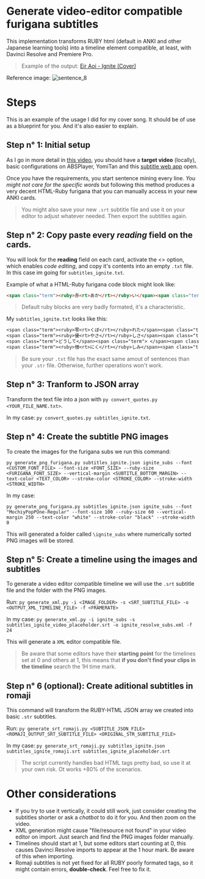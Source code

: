 # Generate video-editor compatible **furigana** subtitles

This implementation transforms RUBY html (default in ANKI and other Japanese learning tools) into a timeline element compatible, at least, with Davinci Resolve and Premiere Pro.

> Example of the output: [Eir Aoi - Ignite (Cover)](https://youtu.be/86kll8ww1rk)

Reference image:
![sentence_8](https://github.com/user-attachments/assets/f1a9f389-d7ac-48e5-92dd-4e1b977bfab1)

# Steps
This is an example of the usage I did for my cover song. It should be of use as a blueprint for you. And it's also easier to explain.

## Step n° 1: Initial setup
As I go in more detail in [this video](https://youtu.be/eKQJcncVvR8), you should have a **target video** (locally), basic configurations on ABSPlayer, YomiTan and this [subtitle web app](https://www.happyscribe.com/subtitle-tools/online-subtitle-editor/free) open.

Once you have the requirements, you start sentence mining every line. *You might not care for the specific words* but following this method produces a very decent HTML-Ruby furigana that you can manually access in your new ANKI cards.

> You might also save your new `.srt` subtitle file and use it on your editor to adjust whatever needed. Then export the subtitles again.

## Step n° 2: Copy paste every *reading* field on the cards.
You will look for the **reading** field on each card, activate the <> option, which enables *code editing*, and copy it's contents into an empty `.txt` file. In this case im going for `subtitles_ignite.txt`.

Example of what a HTML-Ruby furigana code block might look like:

```html
<span class="term"><ruby>赤<rt>あか</rt></ruby>い</span><span class="term"><ruby>涙<rt>なみだ</rt></ruby></span><span class="term">で</span><span class="term"> </span><span class="term"><ruby>覆<rt>おお</rt></ruby>われた</span><span class="term"><ruby>悲<rt>かな</rt></ruby>しみ</span><span class="term">を</span>
```

> Default ruby blocks are very badly formated, it's a characteristic.

My `subtitles_ignite.txt` looks like this:

```txt
<span class="term"><ruby>零<rt>くぼ</rt></ruby>れた</span><span class="term"><ruby>涙<rt>なみだ</rt></ruby></span><span class="term">の</span><span class="term"><ruby>温<rt>ぬく</rt></ruby>もり</span><span class="term">で</span>
<span class="term"><ruby>優<rt>やさ</rt></ruby>しさ</span><span class="term">を</span><span class="term"><ruby>知<rt>し</rt></ruby>った<span class="term"><ruby>筈<rt>はず</rt></ruby></span></span><span class="term">なのに</span>
<span class="term">どうして</span><span class="term"> </span><span class="term">また</span><span class="term"><ruby>傷<rt>きず</rt></ruby>つけ</span><span class="term"><ruby>合<rt>あ</rt></ruby>って</span>
<span class="term"><ruby>憎<rt>にく</rt></ruby>しみ</span><span class="term">を</span><span class="term"><ruby>生<rt>う</rt></ruby>み<ruby>出<rt>だ</rt></ruby>して</span><span class="term">ゆく</span><span class="term">んだ</span><span class="term">ろう</span>
```

> Be sure your `.txt` file has the exact same amout of sentences than your `.str` file. Otherwise, further operations won't work.

## Step n° 3: Tranform to JSON array
Transform the text file into a json with `py convert_quotes.py <YOUR_FILE_NAME.txt>`.

In my case: `py convert_quotes.py subtitles_ignite.txt`.

## Step n° 4: Create the subtitle PNG images
To create the images for the furigana subs we run this command:

```shell
py generate_png_furigana.py subtitles_ignite.json ignite_subs --font <CUSTOM_FONT_FILE> --font-size <FONT_SIZE> --ruby-size <FURIGANA_FONT_SIZE> --vertical-margin <SUBTITLE_BOTTOM_MARGIN> --text-color <TEXT_COLOR> --stroke-color <STROKE_COLOR> --stroke-width <STROKE_WIDTH>
```

In my case:

```shell
py generate_png_furigana.py subtitles_ignite.json ignite_subs --font "MochiyPopPOne-Regular" --font-size 100 --ruby-size 60 --vertical-margin 250 --text-color "white" --stroke-color "black" --stroke-width 0
```

This will generated a folder called `\ignite_subs` where numerically sorted PNG images will be stored.

## Step n° 5: Create a timeline using the images and subtitles
To generate a video editor compatible timeline we will use the `.srt` subtitle file and the folder with the PNG images.

Run: `py generate_xml.py -i <IMAGE_FOLDER> -s <SRT_SUBTITLE_FILE> -o <OUTPUT_XML_TIMELINE_FILE> -f <FRAMERATE>`

In my case: `py generate_xml.py -i ignite_subs -s subtitles_ignite_video_placeholder.srt -o ignite_resolve_subs.xml -f 24`

This will generate a `XML` editor compatible file.

> Be aware that some editors have their **starting point** for the timelines set at 0 and others at 1, this means that **if you don't find your clips in the timeline** search the 1H time mark.

## Step n° 6 (optional): Create aditional subtitles in romaji
This command will transform the RUBY-HTML JSON array we created into basic `.str` subtitles.

Run: `py generate_srt_romaji.py <SUBTITLE_JSON_FILE> <ROMAJI_OUTPUT_SRT_SUBTITLE_FILE> <ORIGINAL_STR_SUBTITLE_FILE>`

In my case: `py generate_srt_romaji.py subtitles_ignite.json subtitles_ignite_romaji.srt subtitles_ignite_placeholder.srt`

> The script currently handles bad HTML tags pretty bad, so use it at your own risk. Ot works +80% of the scenarios.


# Other considerations
- If you try to use it vertically, it could still work, just consider creating the subtitles shorter or ask a *chatbot* to do it for you. And then zoom on the video.
- XML generation might cause "file/resource not found" in your video editor on import. Just search and find the PNG images folder manually.
- Timelines should start at 1, but some editors start counting at 0, this causes Davinci Resolve imports to appear at the 1 hour mark. Be aware of this when importing.
- Romaji subtitles is not yet fixed for all RUBY poorly formated tags, so it might contain errors, **double-check**. Feel free to fix it.
